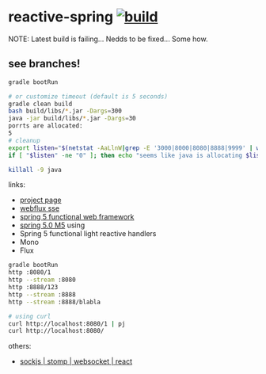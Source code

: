 reactive-spring [![build](https://travis-ci.org/daggerok/reactive-spring.svg?branch=master)](https://travis-ci.org/daggerok/reactive-spring)
===============

NOTE: Latest build is failing... Nedds to be fixed... Some how.

## see branches!

```bash
gradle bootRun

# or customize timeout (default is 5 seconds)
gradle clean build
bash build/libs/*.jar -Dargs=300
java -jar build/libs/*.jar -Dargs=30
porrts are allocated:
5
# cleanup
export listen="$(netstat -AaLlnW|grep -E '3000|8000|8080|8888|9999' | wc -l)"
if [ "$listen" -ne "0" ]; then echo "seems like java is allocating $listen ports"; fi;

killall -9 java
```

links:
- [project page](http://projects.spring.io/spring-framework/)
- [webflux sse](https://spring.io/blog/2017/03/08/spring-tips-server-sent-events-sse)
- [spring 5 functional web framework](https://spring.io/blog/2016/09/22/new-in-spring-5-functional-web-framework)
- [spring 5.0 M5](https://spring.io/blog/2017/02/23/spring-framework-5-0-m5-update)
using
- Spring 5 functional light reactive handlers
- Mono
- Flux

```bash
gradle bootRun
http :8080/1
http --stream :8080
http :8888/123
http --stream :8888
http --stream :8888/blabla
```

```bash
# using curl
curl http://localhost:8080/1 | pj
curl http://localhost:8080/
```

others:

- [sockjs | stomp | websocket | react](https://github.com/daggerok/sockjs-stomp-websocket-react-and-vanilla)

